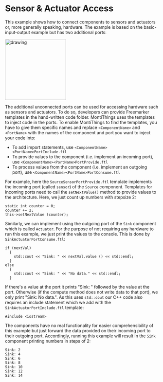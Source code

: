 <!-- (c) https://github.com/MontiCore/monticore -->
# Sensor & Actuator Access

This example shows how to connect components to sensors and actuators or, more
generally speaking, hardware.
The example is based on the basic-input-output example but has two additional
ports:

<img src="../../docs/SensorActuatorAccess.png" alt="drawing" height="200px"/>

The additional unconnected ports can be used for accessing hardware such as 
sensors and actuators.
To do so, developers can provide Freemarker templates in the hand-written code 
folder. 
MontiThings uses the templates to inject code in the ports.
To enable MontiThings to find the templates, you have to give them specific 
names and replace `<ComponentName>` and `<PortName>` with the names of the 
component and port you want to inject your code into: 
- To add import statements, use `<ComponentName><PortName>PortInclude.ftl`
- To provide values to the component (i.e. implement an incoming port), 
use `<ComponentName><PortName>PortProvide.ftl`
- To process values from the component (i.e. implement an outgoing port), 
use `<ComponentName><PortName>PortConsume.ftl`

For example, here the `SourceSensorPortProvide.ftl` template 
implements the incoming port (called `sensor`) of the `Source` component. 
Templates for incoming ports need to call the `setNextValue()` method to provide
values to the architecture. 
Here, we just count up numbers with stepsize 2:
```
static int counter = 0;
counter += 2;
this->setNextValue (counter);
```

Similarly, we can implement using the outgoing port of the `Sink` component 
which is called `Actuator`. 
For the purpose of not requiring any hardware to run this example, we just print
the values to the console.
This is done by `SinkActuatorPortConsume.ftl`:
```
if (nextVal)
  {
    std::cout << "Sink: " << nextVal.value () << std::endl;
  }
else
  { 
    std::cout << "Sink: " << "No data." << std::endl; 
  }
```
If there's a value at the port it prints "Sink: " followed by the value at the 
port. 
Otherwise (if the compute method does not write data to that port), we only 
print "Sink: No data.".
As this uses `std::cout` our C++ code also requires an include statement which
we add with the `SinkActuatorPortInclude.ftl` template:
```
#include <iostream>
```

The components have no real functionality for easier comprehensibility of 
this example but just forward the data provided on their incoming port to their
outgoing port. 
Accordingly, running this example will result in the `Sink` component printing 
numbers in steps of 2: 
```
Sink: 2
Sink: 4
Sink: 6
Sink: 8
Sink: 10
Sink: 12
Sink: 14
```